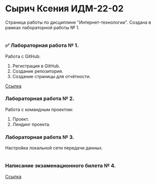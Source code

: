 # Сырич Ксения ИДМ-22-02
Страница работы по дисциплине "Интернет-технологии". Создана в рамках лабораторной работы № 1.
#
### ✅ Лабораторная работа № 1.

Работа с GitHub: 
1. Регистрация в GitHub.
2. Создание репозитория.
3. Создание страницы для отчётности.

[Ссылка](https://github.com/kxenki/IT_SyrichKseniia_22-02)

### Лабораторная работа № 2.

Работа с командным проектом:
1. Проект.
2. Лендинг проекта.

### Лабораторная работа № 3.

Настройка локальной сети передачи данных.

#
### Написание экзаменационного билета № 4.

[Ссылка](https://github.com/stankin/inet-2022/wiki/exam04)
